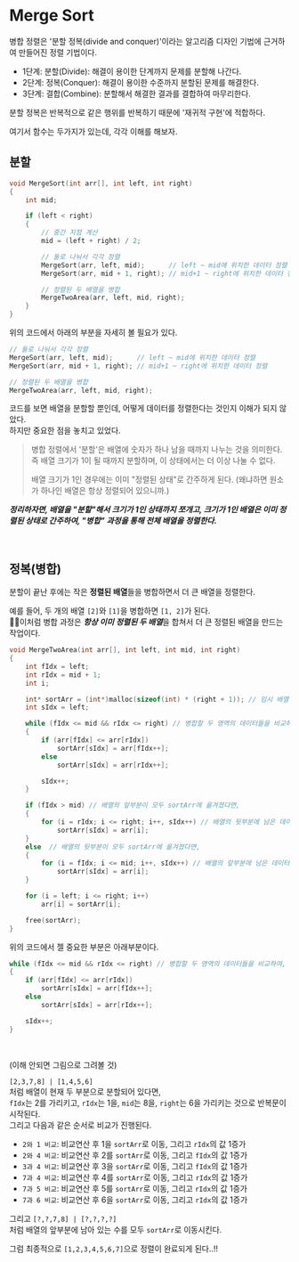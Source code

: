 # Merge Sort
병합 정렬은 '분할 정복(divide and conquer)'이라는 알고리즘 디자인 기법에 근거하여 만들어진 정렬 기법이다.

* 1단계: 분할(Divide): 해결이 용이한 단계까지 문제를 분할해 나간다.
* 2단계: 정복(Conquer): 해결이 용이한 수준까지 분할된 문제를 해결한다.
* 3단계: 결합(Combine): 분할해서 해결한 결과를 결합하여 마무리한다.

분할 정복은 반복적으로 같은 행위를 반복하기 때문에 '재귀적 구현'에 적합하다.

여기서 함수는 두가지가 있는데, 각각 이해를 해보자.

## 분할
```c
void MergeSort(int arr[], int left, int right)
{
	int mid;

	if (left < right)
	{
		// 중간 지점 계산
		mid = (left + right) / 2;

		// 둘로 나눠서 각각 정렬
		MergeSort(arr, left, mid);      // left ~ mid에 위치한 데이터 정렬
		MergeSort(arr, mid + 1, right); // mid+1 ~ right에 위치한 데이터 정렬

		// 정렬된 두 배열을 병합
		MergeTwoArea(arr, left, mid, right);
	}
}
```

위의 코드에서 아래의 부분을 자세히 볼 필요가 있다.

```c
// 둘로 나눠서 각각 정렬
MergeSort(arr, left, mid);      // left ~ mid에 위치한 데이터 정렬
MergeSort(arr, mid + 1, right); // mid+1 ~ right에 위치한 데이터 정렬

// 정렬된 두 배열을 병합
MergeTwoArea(arr, left, mid, right);
```

코드를 보면 배열을 분할할 뿐인데, 어떻게 데이터를 정렬한다는 것인지 이해가 되지 않았다.   
하지만 중요한 점을 놓치고 있었다.  


> 병합 정렬에서 '분할'은 배열에 숫자가 하나 남을 때까지 나누는 것을 의미한다.   
> 즉 배열 크기가 1이 될 때까지 분할하며, 이 상태에서는 더 이상 나눌 수 없다.
>    
> 배열 크기가 1인 경우에는 이미 "정렬된 상태"로 간주하게 된다. (왜냐하면 원소가 하나인 배열은 항상 정렬되어 있으니까.)


***정리하자면, 배열을 "분할"해서 크기가 1인 상태까지 쪼개고, 크기가 1인 배열은 이미 정렬된 상태로 간주하여, "병합" 과정을 통해 전체 배열을 정렬한다.***

<br>

## 정복(병합)
분할이 끝난 후에는 작은 **정렬된 배열**들을 병합하면서 더 큰 배열을 정렬한다.

예를 들어, 두 개의 배열 `[2]`와 `[1]`을 병합하면 `[1, 2]`가 된다.   
🎈🎈이처럼 병합 과정은 ***항상 이미 정렬된 두 배열***을 합쳐서 더 큰 정렬된 배열을 만드는 작업이다.

```c
void MergeTwoArea(int arr[], int left, int mid, int right)
{
	int fIdx = left;
	int rIdx = mid + 1;
	int i;

	int* sortArr = (int*)malloc(sizeof(int) * (right + 1)); // 임시 배열 생성
	int sIdx = left;

	while (fIdx <= mid && rIdx <= right) // 병합할 두 영역의 데이터들을 비교하여, 정렬순서대로 sortArr에 하나씩 옮겨 담는다.
	{
		if (arr[fIdx] <= arr[rIdx])
			sortArr[sIdx] = arr[fIdx++];
		else
			sortArr[sIdx] = arr[rIdx++];

		sIdx++;
	}

	if (fIdx > mid) // 배열의 앞부분이 모두 sortArr에 옮겨졌다면,
	{
		for (i = rIdx; i <= right; i++, sIdx++) // 배열의 뒷부분에 남은 데이터들을 sortArr에 그대로 옮긴다.
			sortArr[sIdx] = arr[i];
	}
	else  // 배열의 뒷부분이 모두 sortArr에 옮겨졌다면,
	{
		for (i = fIdx; i <= mid; i++, sIdx++) // 배열의 앞부분에 남은 데이터들을 sortArr에 그대로 옮긴다.
			sortArr[sIdx] = arr[i];
	}

	for (i = left; i <= right; i++)
		arr[i] = sortArr[i];

	free(sortArr);
}
```

위의 코드에서 젤 중요한 부분은 아래부분이다.
```c
while (fIdx <= mid && rIdx <= right) // 병합할 두 영역의 데이터들을 비교하여, 정렬순서대로 sortArr에 하나씩 옮겨 담는다.
{
	if (arr[fIdx] <= arr[rIdx])
		sortArr[sIdx] = arr[fIdx++];
	else
		sortArr[sIdx] = arr[rIdx++];

	sIdx++;
}
```
<br>

(이해 안되면 그림으로 그려볼 것)  

`[2,3,7,8] | [1,4,5,6]`   
처럼 배열이 현재 두 부분으로 분할되어 있다면,     
`fIdx`는 2를 가리키고, `rIdx`는 1을, `mid`는 8을, `right`는 6을 가리키는 것으로 반복문이 시작된다.   
그리고 다음과 같은 순서로 비교가 진행된다.

* `2와 1 비교`: 비교연산 후 1을 `sortArr`로 이동, 그리고 `rIdx`의 값 1증가
* `2와 4 비교`: 비교연산 후 2를 `sortArr`로 이동, 그리고 `fIdx`의 값 1증가
* `3과 4 비교`: 비교연산 후 3을 `sortArr`로 이동, 그리고 `fIdx`의 값 1증가
* `7과 4 비교`: 비교연산 후 4를 `sortArr`로 이동, 그리고 `rIdx`의 값 1증가
* `7과 5 비교`: 비교연산 후 5를 `sortArr`로 이동, 그리고 `rIdx`의 값 1증가
* `7과 6 비교`: 비교연산 후 6을 `sortArr`로 이동, 그리고 `rIdx`의 값 1증가

그리고 `[?,?,7,8] | [?,?,?,?]`   
처럼 배열의 앞부분에 남아 있는 수를 모두 `sortArr`로 이동시킨다.

그럼 최종적으로 `[1,2,3,4,5,6,7]`으로 정렬이 완료되게 된다..!!
